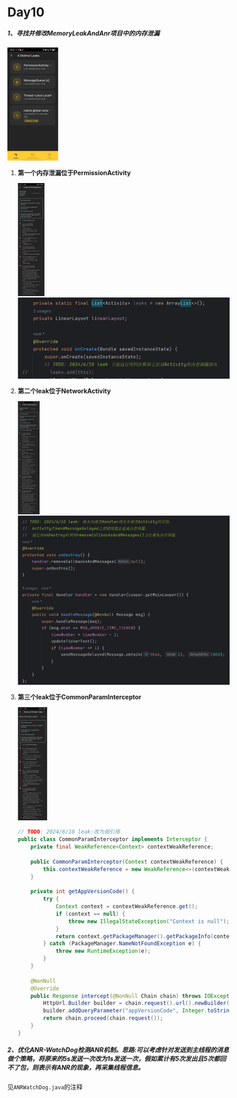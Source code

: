 # Day10

##### 1、寻找并修改MemoryLeakAndAnr项目中的内存泄漏

<img src="./images/Day10/Screenshot_20240610_200244.jpg" alt="Response" title="Response" style="zoom:25%;"/>

1. **第一个内存泄漏位于PermissionActivity**

   <img src="./images/Day10/Screenshot_2024_0610_200449.jpg" alt="Response" title="Response" style="zoom:25%;"/><img src="./images/Day10/Snipaste_2024-06-10_22-31-55.png" alt="Response" title="Response" style="zoom:100%;"/>

2. **第二个leak位于NetworkActivity**

   <img src="./images/Day10/Screenshot_2024_0610_200349.jpg" alt="Response" title="Response" style="zoom:25%;"/><img src="./images/Day10/Snipaste_2024-06-10_22-34-59.png" alt="Response" title="Response" style="zoom:100%;"/>

3. **第三个leak位于CommonParamInterceptor**

   <img src="./images/Day10/Screenshot_2024_0610_200324.jpg" alt="Response" title="Response" style="zoom:25%;"/>

   ```java
   // TODO: 2024/6/10 leak:改为弱引用 
   public class CommonParamInterceptor implements Interceptor {
       private final WeakReference<Context> contextWeakReference;
   
       public CommonParamInterceptor(Context contextWeakReference) {
           this.contextWeakReference = new WeakReference<>(contextWeakReference);
       }
   
       private int getAppVersionCode() {
           try {
               Context context = contextWeakReference.get();
               if (context == null) {
                   throw new IllegalStateException("Context is null");
               }
               return context.getPackageManager().getPackageInfo(context.getPackageName(), 0).versionCode;
           } catch (PackageManager.NameNotFoundException e) {
               throw new RuntimeException(e);
           }
       }
   
       @NonNull
       @Override
       public Response intercept(@NonNull Chain chain) throws IOException {
           HttpUrl.Builder builder = chain.request().url().newBuilder();
           builder.addQueryParameter("appVersionCode", Integer.toString(getAppVersionCode()));
           return chain.proceed(chain.request());
       }
   }
   ```

##### 2、优化ANR-WatchDog检测ANR机制。思路:可以考虑针对发送到主线程的消息做个策略，将原来的5s发送一次改为1s发送一次，假如累计有5次发出且5次都回不了包，则表示有ANR的现象，再采集线程信息。

见`ANRWatchDog.java`的注释

